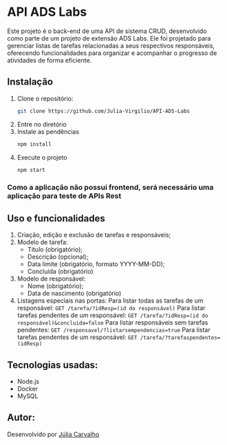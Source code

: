 # API ADS Labs

Este projeto é o back-end de uma API de sistema CRUD,  desenvolvido como parte de um projeto de extensão ADS Labs. Ele foi projetado para gerenciar listas de tarefas relacionadas a seus respectivos responsáveis, oferecendo funcionalidades para organizar e acompanhar o progresso de atividades de forma eficiente.

## Instalação

1. Clone o repositório:
    ```bash
   git clone https://github.com/Julia-Virgilio/API-ADS-Labs
2. Entre no diretório
3. Instale as pendências
    ```bash
   npm install
5. Execute o projeto
    ```bash
   npm start

### Como a aplicação não possui frontend, será necessário uma aplicação para teste de APIs Rest

## Uso e funcionalidades

1. Criação, edição e exclusão de tarefas e responsáveis;
2. Modelo de tarefa:
   - Título (obrigatório);
   - Descrição (opcional);
   - Data limite (obrigatório, formato YYYY-MM-DD);
   - Concluída (obrigatório)
3. Modelo de responsável:
   - Nome (obrigatório);
   - Data de nascimento (obrigatório)
5. Listagens especiais nas portas:
    Para listar todas as tarefas de um responsável:
   `GET /tarefa/?idResp=(id do responsável)`
   Para listar tarefas pendentes de um responsável:
   `GET /tarefa/?idResp=(id do responsável)&concluida=false`
   Para listar responsáveis sem tarefas pendentes:
   `GET /responsavel/?listarsempendencias=true`
   Para listar tarefas pendentes de um responsável:
   `GET /tarefa/?tarefaspendentes=(idResp)`

## Tecnologias usadas:
- Node.js
- Docker
- MySQL

## Autor:
Desenvolvido por [Júlia Carvalho](https://github.com/Julia-Virgilio)


